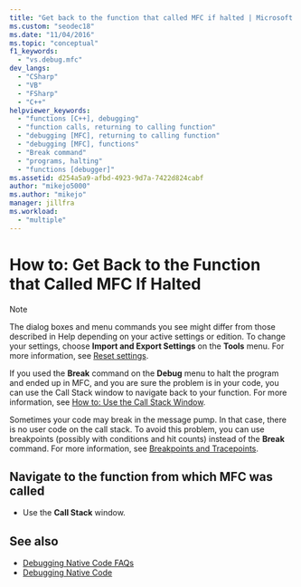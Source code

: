 ```yaml
---
title: "Get back to the function that called MFC if halted | Microsoft Docs"
ms.custom: "seodec18"
ms.date: "11/04/2016"
ms.topic: "conceptual"
f1_keywords:
  - "vs.debug.mfc"
dev_langs:
  - "CSharp"
  - "VB"
  - "FSharp"
  - "C++"
helpviewer_keywords:
  - "functions [C++], debugging"
  - "function calls, returning to calling function"
  - "debugging [MFC], returning to calling function"
  - "debugging [MFC], functions"
  - "Break command"
  - "programs, halting"
  - "functions [debugger]"
ms.assetid: d254a5a9-afbd-4923-9d7a-7422d824cabf
author: "mikejo5000"
ms.author: "mikejo"
manager: jillfra
ms.workload:
  - "multiple"
---
```

# How to: Get Back to the Function that Called MFC If Halted

> [!NOTE]
> The dialog boxes and menu commands you see might differ from those described in Help depending on your active settings or edition. To change your settings, choose **Import and Export Settings** on the **Tools** menu. For more information, see [Reset settings](../ide/environment-settings.md#reset-settings).

If you used the **Break** command on the **Debug** menu to halt the program and ended up in MFC, and you are sure the problem is in your code, you can use the Call Stack window to navigate back to your function. For more information, see [How to: Use the Call Stack Window](../debugger/how-to-use-the-call-stack-window.md).

Sometimes your code may break in the message pump. In that case, there is no user code on the call stack. To avoid this problem, you can use breakpoints (possibly with conditions and hit counts) instead of the **Break** command. For more information, see [Breakpoints and Tracepoints](https://msdn.microsoft.com/library/fe4eedc1-71aa-4928-962f-0912c334d583).

## Navigate to the function from which MFC was called

-   Use the **Call Stack** window.

## See also

- [Debugging Native Code FAQs](../debugger/debugging-native-code-faqs.md)
- [Debugging Native Code](../debugger/debugging-native-code.md)